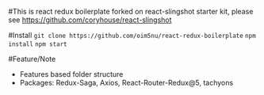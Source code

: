 #This is react redux boilerplate forked on react-slingshot starter kit, please see
https://github.com/coryhouse/react-slingshot

#Install
`git clone https://github.com/oim5nu/react-redux-boilerplate`
`npm install`
`npm start`

#Feature/Note
- Features based folder structure
- Packages: Redux-Saga, Axios, React-Router-Redux@5, tachyons  